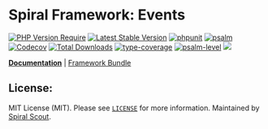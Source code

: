 # Spiral Framework: Events

[![PHP Version Require](https://poser.pugx.org/spiral/events/require/php)](https://packagist.org/packages/spiral/events)
[![Latest Stable Version](https://poser.pugx.org/spiral/events/v/stable)](https://packagist.org/packages/spiral/events)
[![phpunit](https://github.com/spiral/events/actions/workflows/phpunit.yml/badge.svg)](https://github.com/spiral/events/actions)
[![psalm](https://github.com/spiral/events/actions/workflows/psalm.yml/badge.svg)](https://github.com/spiral/events/actions)
[![Codecov](https://codecov.io/gh/spiral/events/branch/master/graph/badge.svg)](https://codecov.io/gh/spiral/events/)
[![Total Downloads](https://poser.pugx.org/spiral/events/downloads)](https://packagist.org/packages/spiral/events)
[![type-coverage](https://shepherd.dev/github/spiral/events/coverage.svg)](https://shepherd.dev/github/spiral/events)
[![psalm-level](https://shepherd.dev/github/spiral/events/level.svg)](https://shepherd.dev/github/spiral/events)
<a href="https://discord.gg/8bZsjYhVVk"><img src="https://img.shields.io/badge/discord-chat-magenta.svg"></a>

<b>[Documentation](https://spiral.dev/docs/component-events)</b> | [Framework Bundle](https://github.com/spiral/framework)

## License:

MIT License (MIT). Please see [`LICENSE`](./LICENSE) for more information. Maintained by [Spiral Scout](https://spiralscout.com).
